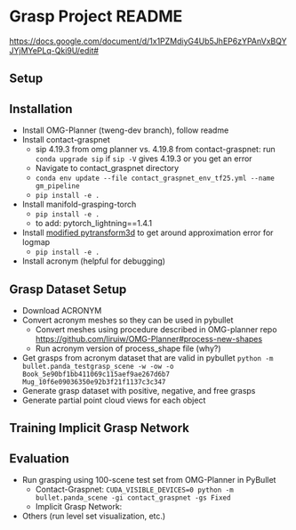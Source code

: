 Grasp Project README
===

https://docs.google.com/document/d/1x1PZMdiyG4Ub5JhEP6zYPAnVxBQYJYjMYePLq-Qki9U/edit#

Setup 
---

## Installation
* Install OMG-Planner (tweng-dev branch), follow readme
* Install contact-graspnet 
    * sip 4.19.3 from omg planner vs. 4.19.8 from contact-graspnet: run `conda upgrade sip` if `sip -V` gives 4.19.3 or you get an error
    * Navigate to contact_graspnet directory
    * `conda env update --file contact_graspnet_env_tf25.yml --name gm_pipeline`
    * `pip install -e .`
* Install manifold-grasping-torch
    * `pip install -e .`
    * to add: pytorch_lightning==1.4.1
* Install [modified pytransform3d](https://github.com/thomasweng15/pytransform3d) to get around approximation error for logmap
    * `pip install -e .`
* Install acronym (helpful for debugging)

## Grasp Dataset Setup 
* Download ACRONYM
* Convert acronym meshes so they can be used in pybullet
    * Convert meshes using procedure described in OMG-planner repo https://github.com/liruiw/OMG-Planner#process-new-shapes 
    * Run acronym version of process_shape file (why?)
* Get grasps from acronym dataset that are valid in pybullet `python -m bullet.panda_testgrasp_scene -w -ow -o Book_5e90bf1bb411069c115aef9ae267d6b7 Mug_10f6e09036350e92b3f21f1137c3c347`
* Generate grasp dataset with positive, negative, and free grasps
* Generate partial point cloud views for each object

Training Implicit Grasp Network
---

Evaluation
---
* Run grasping using 100-scene test set from OMG-Planner in PyBullet
    * Contact-Graspnet: 
        `CUDA_VISIBLE_DEVICES=0 python -m bullet.panda_scene -gi contact_graspnet -gs Fixed`
    * Implicit Grasp Network:
* Others (run level set visualization, etc.)  